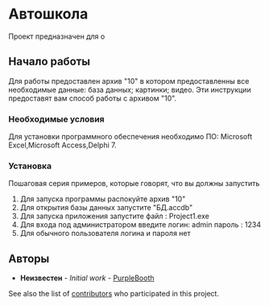 ﻿# Автошкола



Проект предназначен для о



## Начало работы 



Для работы предоставлен архив "10" в котором предоставленны все необходимые данные: база данных; картинки; видео. Эти инструкции предоставят вам способ работы с архивом "10".


### Необходимые условия

Для установки программного обеспечения необходимо ПО: Microsoft Excel,Microsoft Access,Delphi 7.


### Установка




Пошаговая серия примеров, которые говорят, что вы должны запустить

 1. Для запуска программы распокуйте архив "10"
 2. Для открытия базы данных запустите "БД.accdb"
 3. Для запуска приложения запустите файл : Project1.exe 
 4.  Для входа под администратором введите логин: admin  пароль : 1234
 5. Для обычного пользователя логина и пароля нет


## Авторы

* **Неизвестен** - *Initial work* - [PurpleBooth](https://github.com/PurpleBooth)

See also the list of [contributors](https://github.com/your/project/contributors) who participated in this project.
